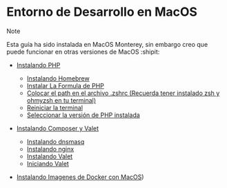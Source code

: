 # Entorno de Desarrollo en MacOS 

> [!NOTE]
> Esta guía ha sido instalada en MacOS Monterey, sin embargo creo que puede funcionar en otras versiones de MacOS :shipit:

* [ Instalando PHP ](https://github.com/hanier10/Documentation/blob/main/instalando_php_version_7.md)
  
   * [Instalando Homebrew](https://github.com/hanier10/Documentation/blob/main/instalando_php_version_7.md)
   * [Instalar La Formula de PHP](https://github.com/hanier10/Documentation/blob/main/instalando_php_version_7.md#instalar-la-f%C3%B3rmula-de-php)
   * [Colocar el path en el archivo .zshrc (Recuerda tener instalado zsh y ohmyzsh en tu terminal)](https://github.com/hanier10/Documentation/blob/main/instalando_php_version_7.md#colocar-el-path-en-el-archivo-zshrc-recuerda-tener-instalado-zsh-y-ohmyzsh-en-tu-terminal)
   * [Reiniciar la terminal](https://github.com/hanier10/Documentation/blob/main/instalando_php_version_7.md#reiniciar-la-terminal)
   * [Seleccionar la versión de PHP instalada](https://github.com/hanier10/Documentation/blob/main/instalando_php_version_7.md#seleccionar-la-versi%C3%B3n-de-php-instalada)
 
* [ Instalando Composer y Valet ](https://github.com/hanier10/Documentation/blob/main/composer_and_valet.md#instalando-composer-y-valet)
  
   * [Instalando dnsmasq](https://github.com/hanier10/Documentation/blob/main/composer_and_valet.md#instalando-dnsmasq)
   * [Instalando nginx](https://github.com/hanier10/Documentation/blob/main/composer_and_valet.md#instalando-nginx)
   * [Instalando Valet](https://github.com/hanier10/Documentation/blob/main/composer_and_valet.md#instalando-valet)
   * [Iniciando Valet](https://github.com/hanier10/Documentation/blob/main/composer_and_valet.md#iniciando-valet)

* [Instalando Imagenes de Docker con MacOS](https://github.com/hanier10/Documentation/blob/main/instalar-imagenes-docker-en-macos.md#instalar-imagenes-docker-en-macos.md))
